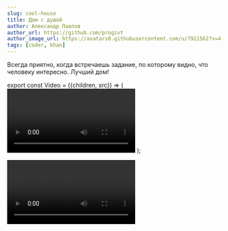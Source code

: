 ```yaml
---
slug: cool-house
title: Дом с душой
author: Александр Павлов
author_url: https://github.com/progivt
author_image_url: https://avatars0.githubusercontent.com/u/7911562?v=4
tags: [coder, khan]
---
```


Всегда приятно, когда встречаешь задание, по которому видно, что человеку интересно. Лучший дом!

export const Video = ({children, src}) => (<video autoplay='autoplay' loop='loop' preload='metadata'>{children}<source src={src} type='video/mp4'/>
</video> );

<Video src="../static/img/House.mp4"></Video>

